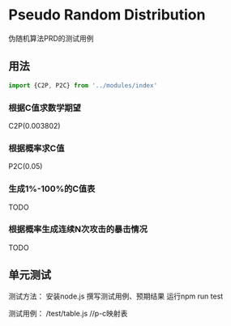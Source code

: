 # Pseudo Random Distribution
伪随机算法PRD的测试用例


## 用法
``` javascript
import {C2P, P2C} from '../modules/index'
``` 

### 根据C值求数学期望
C2P(0.003802)

### 根据概率求C值
P2C(0.05)

### 生成1%-100%的C值表
TODO

### 根据概率生成连续N次攻击的暴击情况
TODO


## 单元测试
测试方法：
  安装node.js
  撰写测试用例、预期结果
  运行npm run test

测试用例：
  /test/table.js  //p-c映射表

  